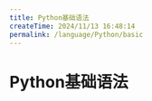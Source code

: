 ```yaml
---
title: Python基础语法
createTime: 2024/11/13 16:48:14
permalink: /language/Python/basic
---
```


# Python基础语法